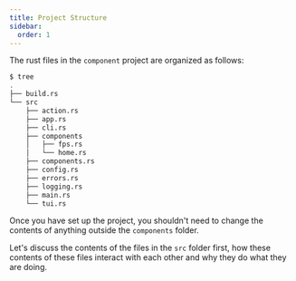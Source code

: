 ```yaml
---
title: Project Structure
sidebar:
  order: 1
---
```


The rust files in the `component` project are organized as follows:

```bash
$ tree
.
├── build.rs
└── src
    ├── action.rs
    ├── app.rs
    ├── cli.rs
    ├── components
    │   ├── fps.rs
    │   └── home.rs
    ├── components.rs
    ├── config.rs
    ├── errors.rs
    ├── logging.rs
    ├── main.rs
    └── tui.rs
```

Once you have set up the project, you shouldn't need to change the contents of anything outside the
`components` folder.

Let's discuss the contents of the files in the `src` folder first, how these contents of these files
interact with each other and why they do what they are doing.
